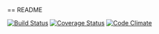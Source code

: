 == README

[![Build Status](https://travis-ci.org/RSid/shadowrun4e.svg)](https://travis-ci.org/RSid/shadowrun4e)
[![Coverage Status](https://coveralls.io/repos/RSid/shadowrun4e/badge.png?branch=testing)](https://coveralls.io/r/RSid/shadowrun4e)
[![Code Climate](https://codeclimate.com/github/RSid/shadowrun4e.png)](https://codeclimate.com/github/RSid/shadowrun4e)
